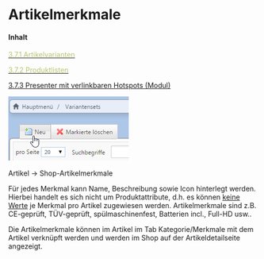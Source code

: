 # Artikelmerkmale

#### Inhalt

[<span style="color:#B7C66E">3.7.1 Artikelvarianten</span>](artikelvarianten.md)

[<span style="color:#B7C66E">3.7.2 Produktlisten</span>](produktlisten.md)

[3.7.3 Presenter mit verlinkbaren Hotspots (Modul)](presenter_mit_verlinkbaren_hotspots_modul.md)

![](bild29.png)

Artikel → Shop-Artikelmerkmale

Für jedes Merkmal kann Name, Beschreibung sowie Icon hinterlegt werden. Hierbei handelt es sich nicht um Produktattribute, d.h. es können <u>keine Werte</u> je Merkmal pro Artikel zugewiesen werden. Artikelmerkmale sind z.B. CE-geprüft, TÜV-geprüft, spülmaschinenfest, Batterien incl., Full-HD usw..

Die Artikelmerkmale können im Artikel im Tab Kategorie/Merkmale mit dem Artikel verknüpft werden und werden im Shop auf der Artikeldetailseite angezeigt.

